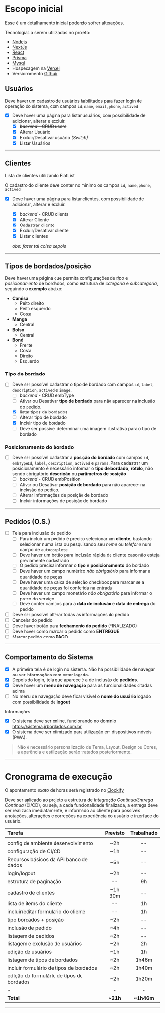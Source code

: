 # Escopo inicial

Esse é um detalhamento inicial podendo sofrer alterações.

Tecnologias a serem utilizadas no projeto:

- [Nodejs](https://nodejs.org/)
- [NextJs](https://nextjs.org/)
- [React](https://pt-br.reactjs.org/)
- [Prisma](https://www.prisma.io/)
- [Mysql](https://www.mysql.com/)
- Hospedagem na [Vercel](https://vercel.com/)
- Versionamento [Github](https://github.com/)

## Usuários

Deve haver um cadastro de usuários habilitados para fazer login de operação do sistema, com campos `id`, `name`, `email`, `phone`, `actived`

- [x] Deve haver uma página para listar usuários, com possibilidade de adicionar, alterar e excluir.
  - [x] <s>_backend_ - CRUD users</s>
  - [x] Alterar Usuário
  - [x] Excluir/Desativar usuário _(Switch)_
  - [x] Listar Usuários

---

## Clientes

Lista de clientes utilizando FlatList

O cadastro do cliente deve conter no mínimo os campos `id`, `name`, `phone`, `actived`

- [x] Deve haver uma página para listar clientes, com possibilidade de adicionar, alterar e excluir.

  - [x] _backend_ - CRUD clients
  - [x] Alterar Cliente
  - [x] Cadastrar cliente
  - [x] Excluir/Desativar cliente
  - [x] Listar clientes

  _obs: fazer tal coisa depois_

---

## Tipos de bordados/posição

Deve haver uma página que permita configurações de _tipo_ e _posicionamento_ de bordados, como estrutura de _categoria_ e _subcategoria_, seguindo o **exemplo** abaixo:

- **Camisa**
  - Peito direito
  - Peito esquerdo
  - Costa
- **Manga**
  - Central
- **Bolso**
  - Central
- **Boné**
  - Frente
  - Costa
  - Direito
  - Esquerdo

### Tipo de bordado

- [ ] Deve ser possível cadastrar o tipo de bordado com campos `id`, `label`, `description`, `actived` e `image`.
  - [ ] _backend_ - CRUD embType
  - [ ] Ativar ou Desativar **tipo de bordado** para não aparecer na inclusão do pedido.
  - [x] listar tipos de bordados
  - [ ] Alterar tipo de bordado
  - [x] Incluir tipo de bordado
  - [ ] Deve ser possível determinar uma imagem ilustrativa para o tipo de bordado

### Posicionamento do bordado

- [ ] Deve ser possível cadastrar a **posição do bordado** com campos `id`, `embTypeId`, `label`, `description`, `actived` e `params`.
      Para cadastrar um posicionamento é necessário informar o **tipo de bordado**, **rótulo**, não sendo obrigatório **descrição** ou **parâmetros de posição**
  - [ ] _backend_ - CRUD embPosition
  - [ ] Ativar ou Desativar **posição de bordado** para não aparecer na inclusão do pedido.
  - [ ] Alterar informações de posição de bordado
  - [ ] Incluir informações de posição de bordado

---

## Pedidos (O.S.)

- [ ] Tela para inclusão de pedido
  - [ ] Para incluir um pedido é preciso selecionar um **cliente**, bastando selecionar numa lista ou pesquisando seu _nome_ ou _telefone_ num campo de `autocomplete`
  - [ ] Deve haver um botão para inclusão rápida de cliente caso não esteja previamente cadastrado
  - [ ] O pedido precisa informar o **tipo** e **posicionamento** do bordado
  - [ ] Deve haver um campo numérico _não obrigatório_ para informar a quantidade de peças
  - [ ] Deve haver uma caixa de seleção checkbox para marcar se a quantidade de peças foi conferida na entrada
  - [ ] Deve haver um campo monetário _não obrigatório_ para informar o preço do serviço
  - [ ] Deve conter campos para a **data de inclusão** e **data de entrega** do pedido
- [ ] Deve ser possível alterar todas as informações do pedido
- [ ] Cancelar do pedido
- [ ] Deve haver botão para **fechamento do pedido** (FINALIZADO)
- [ ] Deve haver como marcar o pedido como **ENTREGUE**
- [ ] Marcar pedido como **PAGO**

---

## Comportamento do Sistema

- [x] A primeira tela é de login no sistema. Não há possibilidade de navegar ou ver informações sem estar logado.
- [x] Depois do login, tela que aparece é a de inclusão de **pedidos**.
- [x] Deve haver um **menu de navegação** para as funcionalidades citadas acima
- [ ] No menu de navegação deve ficar visível o **nome do usuário** logado com possibilidade de **logout**

Informações

- [x] O sistema deve ser online, funcionando no domínio https://sistema.jrbordados.com.br
- [x] O sistema deve ser otimizado para utilização em dispositivos móveis (PWA).

> Não é necessário personalização de Tema, Layout, Design ou Cores, a aparência e estilização serão tratados posteriormente.

---

# Cronograma de execução

O apontamento _exato_ de horas será registrado no [Clockify](https://clockify.me/)

Deve ser aplicado ao projeto a estrutura de _Integração Contínua/Entrega Contínua_ (CI/CD), ou seja, a cada funcionalidade finalizada, a entrega deve ser realizada imediatamente, e informado ao cliente para possíveis anotações, alterações e correções na experiência do usuário e interface do usuário.

| Tarefa                                    | Previsto | Trabalhado |
| :---------------------------------------- | :------: | :--------: |
|                                           |          |            |
| config de ambiente desenvolvimento        |   ~2h    |     --     |
| configuração de CI/CD                     |   ~1h    |     --     |
| Recursos básicos da API banco de dados    |   ~5h    |     --     |
| login/logout                              |   ~2h    |     --     |
| estrutura de paginação                    |    --    |     9h     |
| cadastro de clientes                      | ~1h 30m  |     --     |
| lista de items do cliente                 |    --    |     1h     |
| incluir/editar formulario do cliente      |    --    |     1h     |
| tipo bordados + posição                   |   ~2h    |     --     |
| inclusão de pedido                        |   ~4h    |     --     |
| listagem de pedidos                       |   ~2h    |     --     |
| listagem e exclusão de usuários           |   ~2h    |     2h     |
| edição de usuários                        |   ~1h    |     1h     |
| listagem de tipos de bordados             |   ~2h    |   1h46m    |
| incluir formulário de tipos de bordados   |   ~2h    |   1h40m    |
| edição do formulário de tipos de bordados |   ~2h    |   1h20m    |
| -                                         |    -     |     -      |
| **Total**                                 | **~21h** | **~1h46m** |

---
